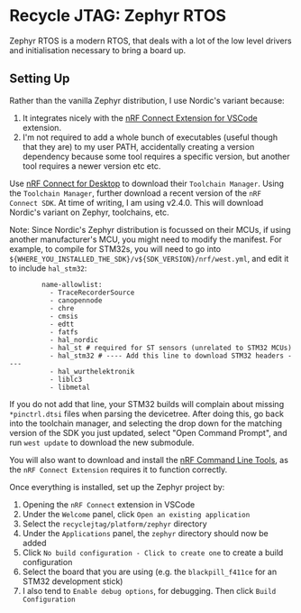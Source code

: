 # Recycle JTAG: Zephyr RTOS

Zephyr RTOS is a modern RTOS, that deals with a lot of the low level drivers and initialisation necessary to bring a board up.

## Setting Up

Rather than the vanilla Zephyr distribution, I use Nordic's variant because:
1. It integrates nicely with the [nRF Connect Extension for VSCode](https://www.nordicsemi.com/Products/Development-tools/nRF-Connect-for-VS-Code) extension.
2. I'm not required to add a whole bunch of executables (useful though that they are) to my user PATH, accidentally creating a version dependency because some tool requires a specific version, but another tool requires a newer version etc etc.

Use [nRF Connect for Desktop](https://www.nordicsemi.com/Products/Development-tools/nrf-connect-for-desktop) to download their `Toolchain Manager`.  Using the `Toolchain Manager`, further download a recent version of the `nRF Connect SDK`.  At time of writing, I am using v2.4.0.  This will download Nordic's variant on Zephyr, toolchains, etc.

Note: Since Nordic's Zephyr distribution is focussed on their MCUs, if using another manufacturer's MCU, you might need to modify the manifest.  For example, to compile for STM32s, you will need to go into `${WHERE_YOU_INSTALLED_THE_SDK}/v${SDK_VERSION}/nrf/west.yml`, and edit it to include `hal_stm32`:
```
        name-allowlist:
          - TraceRecorderSource
          - canopennode
          - chre
          - cmsis
          - edtt
          - fatfs
          - hal_nordic
          - hal_st # required for ST sensors (unrelated to STM32 MCUs)
          - hal_stm32 # ---- Add this line to download STM32 headers ----
          - hal_wurthelektronik
          - liblc3
          - libmetal
```

If you do not add that line, your STM32 builds will complain about missing `*pinctrl.dtsi` files when parsing the devicetree.  After doing this, go back into the toolchain manager, and selecting the drop down for the matching version of the SDK you just updated, select "Open Command Prompt", and run `west update` to download the new submodule.

You will also want to download and install the [nRF Command Line Tools](https://www.nordicsemi.com/Products/Development-tools/nrf-command-line-tools/download), as the `nRF Connect Extension` requires it to function correctly.

Once everything is installed, set up the Zephyr project by:
1. Opening the `nRF Connect` extension in VSCode
2. Under the `Welcome` panel, click `Open an existing application`
3. Select the `recyclejtag/platform/zephyr` directory
4. Under the `Applications` panel, the `zephyr` directory should now be added
5. Click `No build configuration - Click to create one` to create a build configuration
6. Select the board that you are using (e.g. the `blackpill_f411ce` for an STM32 development stick)
7. I also tend to `Enable debug options`, for debugging.  Then click `Build Configuration`